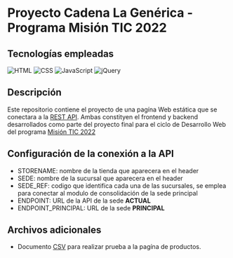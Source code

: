 # Proyecto Cadena La Genérica - Programa Misión TIC 2022

## Tecnologías empleadas

![HTML](https://img.shields.io/badge/-HTML-ebebeb?logo=html5)
![CSS](https://img.shields.io/badge/-CSS-2965f1?logo=css3)
![JavaScript](https://img.shields.io/badge/-JavaScript-323330?logo=javascript)
![jQuery](https://img.shields.io/badge/-jQuery-0868ac?logo=jquery)

## Descripción

Este repositorio contiene el proyecto de una pagína Web estática que se conectara a la [REST API](https://github.com/hdescobarh/cadena_lagenerica_backend). Ambas constityen el frontend y backend desarrollados como parte del proyecto final para el ciclo de Desarrollo Web del programa [Misión TIC 2022](https://www.misiontic2022.gov.co/portal/)

## Configuración de la conexión a la API

- STORENAME: nombre de la tienda que aparecera en el header
- SEDE: nombre de la sucursal que aparecera en el header
- SEDE_REF: codigo que identifica cada una de las sucursales, se emplea para conectar al modulo de consolidación de la sede principal
- ENDPOINT: URL de la API de la sede **ACTUAL**
- ENDPOINT_PRINCIPAL: URL de la sede **PRINCIPAL**

## Archivos adicionales

- Documento [CSV](./ejemplo_productos.csv) para realizar prueba a la pagína de productos.
